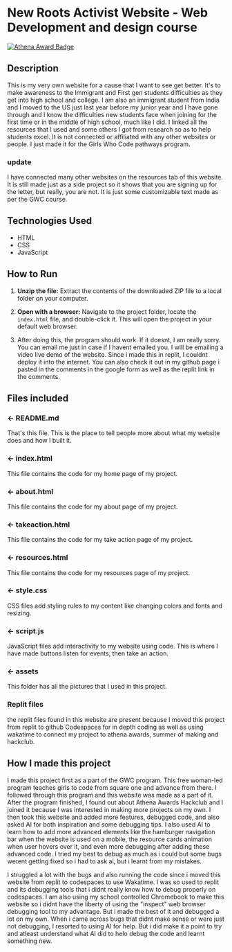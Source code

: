 # New Roots Activist Website - Web Development and design course 
[![Athena Award Badge](https://img.shields.io/endpoint?url=https%3A%2F%2Faward.athena.hackclub.com%2Fapi%2Fbadge)](https://award.athena.hackclub.com?utm_source=readme)

## Description
This is my very own website for a cause that I want to see get better. It's to make awareness to the Immigrant and First gen students difficulties as they get into high school and college. I am also an immigrant student from India and I moved to the US just last year before my junior year and I have gone through and I know the difficulties new students face when joining for the first time or in the middle of high school, much like I did. I linked all the resources that I used and some others I got from research so as to help students excel. 
It is not connected or affiliated with any other websites or people. I just made it for the Girls Who Code pathways program. 
### update
I have connected many other websites on the resources tab of this website. It is still made just as a side project so it shows that you are signing up for the letter, but really, you are not. It is just some customizable text made as per the GWC course. 

## Technologies Used
* HTML
* CSS
* JavaScript

## How to Run

1.  **Unzip the file:** Extract the contents of the downloaded ZIP file to a local folder on your computer.
2.  **Open with a browser:** Navigate to the project folder, locate the `index.html` file, and double-click it. This will open the project in your default web browser.

3.  After doing this, the program should work. If it doesnt, I am really sorry. You can email me just in case if I havent emailed you. I will be emailing a video live demo of the website. Since i made this in replit, I couldnt deploy it into the internet. You can also check it out in my github page i pasted in the comments in the google form as well as the replit link in the comments.

## Files included
### ← README.md

That's this file. This is the place to tell people more about what my website does and how I built it. 

### ← index.html

This file contains the code for my home page of my project. 

### ← about.html

This file contains the code for my about page of my project. 

### ← takeaction.html

This file contains the code for my take action page of my project. 

###  ← resources.html

This file contains the code for my resources page of my project. 

### ← style.css

CSS files add styling rules to my content like changing colors and fonts and resizing. 

### ← script.js

JavaScript files add interactivity to my website using code. This is where I have made buttons listen for events, then take an action.

### ← assets

This folder has all the pictures that I used in this project. 

### Replit files

the replit files found in this website are present because I moved this project from replit to github Codespaces for in depth coding as well as using wakatime to connect my project to athena awards, summer of making and hackclub. 

## How I made this project
I made this project first as a part of the GWC program. This free woman-led program teaches girls to code from square one and advance from there. I followed through this program and this website was made as a part of it. After the program finished, I found out about Athena Awards Hackclub and I joined it because I was interested in making more projects on my own. I then took this website and added more features, debugged code, and also asked AI for both inspiration and some debugging tips. I also used AI to learn how to add more advanced elements like the hamburger navigation bar when the website is used on a mobile, the resource cards animation when user hovers over it, and even more debugging after adding these advanced code. I tried my best to debug as much as i could but some bugs werent getting fixed so i had to ask ai, but i learnt from my mistakes. 

I struggled a lot with the bugs and also running the code since i moved this website from replit to codespaces to use Wakatime. I was so used to replit and its debugging tools that i didnt really know how to debug properly on codespaces. I am also using my school controlled Chromebook to  make this website so i didnt have the liberty of using the "inspect" web browser debugging tool to my advantage. But i made the best of it and debugged a lot on my own. When i came across bugs that didnt make sense or were just not debugging, I resorted to using AI for help. But i did make it a point to try and atleast understand what AI did to helo debug the code and learnt something new. 

